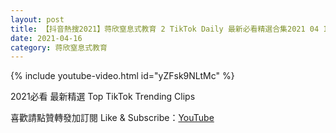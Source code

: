 ```yaml
---
layout: post
title: 【抖音熱搜2021】蒋欣窒息式教育 2 TikTok Daily 最新必看精選合集2021 04 16
date: 2021-04-16
category: 蒋欣窒息式教育
---
```


{% include youtube-video.html id="yZFsk9NLtMc" %}

2021必看 最新精選 Top TikTok Trending Clips

喜歡請點贊轉發加訂閱 Like & Subscribe：[YouTube](https://www.youtube.com/channel/UCAoR7VcanIPd04uEq_GIylA/videos)

